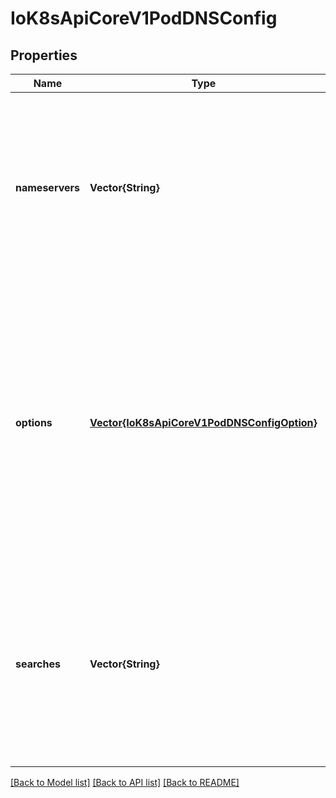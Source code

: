 # IoK8sApiCoreV1PodDNSConfig


## Properties
Name | Type | Description | Notes
------------ | ------------- | ------------- | -------------
**nameservers** | **Vector{String}** | A list of DNS name server IP addresses. This will be appended to the base nameservers generated from DNSPolicy. Duplicated nameservers will be removed. | [optional] [default to nothing]
**options** | [**Vector{IoK8sApiCoreV1PodDNSConfigOption}**](IoK8sApiCoreV1PodDNSConfigOption.md) | A list of DNS resolver options. This will be merged with the base options generated from DNSPolicy. Duplicated entries will be removed. Resolution options given in Options will override those that appear in the base DNSPolicy. | [optional] [default to nothing]
**searches** | **Vector{String}** | A list of DNS search domains for host-name lookup. This will be appended to the base search paths generated from DNSPolicy. Duplicated search paths will be removed. | [optional] [default to nothing]


[[Back to Model list]](../README.md#models) [[Back to API list]](../README.md#api-endpoints) [[Back to README]](../README.md)


